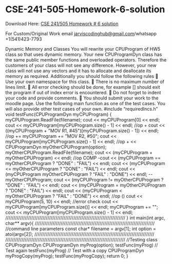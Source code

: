 # CSE-241-505-Homework-6-solution

Download Here: [CSE 241/505 Homework # 6 solution](https://jarviscodinghub.com/assignment/cse-241-505-homework-6-solution/)

For Custom/Original Work email jarviscodinghub@gmail.com/whatsapp +1(541)423-7793

Dynamic Memory and Classes 
You will rewrite your CPUProgram of HW5 class so that uses dynamic memory. Your new CPUProgramDyn class has the same public member functions and overloaded operators. Therefore the customers of your class will not see any difference. However, your new class will not use any vectors and it has to allocate and deallocate its memory as required. Additionally you should follow the following rules
 Use your own namespace for this class.  There is no maximum number of lines limit.  All error checking should be done, for example [] should exit the program if out of index error is encountered.  Do not forget to indent your code and provide comments.  You should submit your work to the moodle page. Use the following main function as one of the test cases. You will also provide other test cases of your own.
#include “requiredIncs.h” void testFunc(CPUProgramDyn myCPUProgram) { myCPUProgram.ReadFile(filename); cout << myCPUProgram[0] << endl; cout << myCPUProgram[myCPUProgram.size() - 1] << endl; //op + cout << ((myCPUProgram + "MOV R1, #45")[myCPUProgram.size() - 1]) << endl; //op += myCPUProgram += "MOV R2, #50"; cout << myCPUProgram[myCPUProgram.size() - 1] << endl; //op + << CPUProgramDyn myOtherCPUProgram(option); myOtherCPUProgram.ReadFile(filename); cout << (myCPUProgram + myOtherCPUProgram) << endl; //op COMP -cout << (myCPUProgram == myOtherCPUProgram ? "DONE" : "FAIL") << endl; cout << (myCPUProgram <= myOtherCPUProgram ? "DONE" : "FAIL") << endl; cout << (myCPUProgram myOtherCPUProgram ? "FAIL" : "DONE") << endl; --myOtherCPUProgram; cout << (myCPUProgram != myOtherCPUProgram ? "DONE" : "FAIL") << endl; cout << (myCPUProgram = myOtherCPUProgram ? "DONE" : "FAIL") << endl; cout << (myCPUProgram < myOtherCPUProgram ? "FAIL" : "DONE") << endl; //op () cout << myCPUProgram(5, 10) << endl; //error check cout << myCPUProgram[myCPUProgram.size()] << endl; myCPUProgram += ""; cout << myCPUProgram[myCPUProgram.size() - 1] << endl; ////////////////////////////////////////////////////////////////////////// } int main(int argc, char** argv){ ////////////////////////////////////////////////////////////////////////// //command line parameters const char* filename = argv[1]; int option = atoi(argv[2]); ////////////////////////////////////////////////////////////////////////// ////////////////////////////////////////////////////////////////////////// //Testing class CPUProgramDyn CPUProgramDyn myProg(option); testFunc(myProg) // Test again testFunc(myProg) // Test with a copy CPUProgramDyn myProgCopy(myProg); testFunc(myProgCopy); return 0; }
